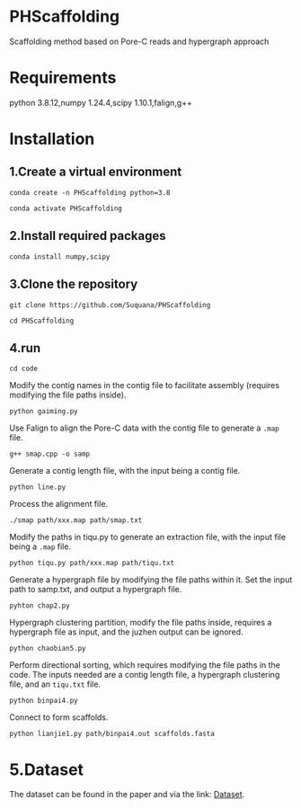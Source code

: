 # PHScaffolding
Scaffolding method based on Pore-C reads and hypergraph approach
# Requirements
python 3.8.12,numpy 1.24.4,scipy 1.10.1,falign,g++
# Installation
## 1.Create a virtual environment
`conda create -n PHScaffolding python=3.8`

`conda activate PHScaffolding`
## 2.Install required packages
`conda install numpy,scipy`
## 3.Clone the repository
`git clone https://github.com/Suquana/PHScaffolding`

`cd PHScaffolding`
## 4.run
`cd code`

Modify the contig names in the contig file to facilitate assembly (requires modifying the file paths inside).

`python gaiming.py`

Use Falign to align the Pore-C data with the contig file to generate a `.map` file.

`g++ smap.cpp -o samp`

Generate a contig length file, with the input being a contig file.

`python line.py`

Process the alignment file.

`./smap path/xxx.map path/smap.txt`

Modify the paths in tiqu.py to generate an extraction file, with the input file being a `.map` file.

`python tiqu.py path/xxx.map path/tiqu.txt`

Generate a hypergraph file by modifying the file paths within it. Set the input path to samp.txt, and output a hypergraph file. 

`pyhton chap2.py`

Hypergraph clustering partition, modify the file paths inside, requires a hypergraph file as input, and the juzhen output can be ignored.

`python chaobian5.py`

Perform directional sorting, which requires modifying the file paths in the code. The inputs needed are a contig length file, a hypergraph clustering file, and an `tiqu.txt` file.

`python binpai4.py`

Connect to form scaffolds.

`python lianjie1.py path/binpai4.out scaffolds.fasta`

# 5.Dataset

The dataset can be found in the paper and via the link: [Dataset](https://github.com/Suquana/PHScsffolding-Dataset).
